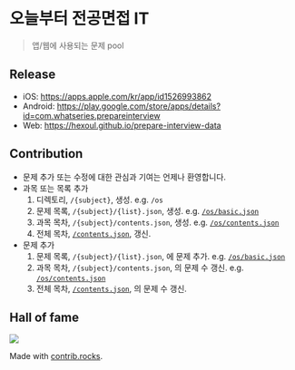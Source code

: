 # 오늘부터 전공면접 IT

> 앱/웹에 사용되는 문제 pool 

## Release

- iOS: https://apps.apple.com/kr/app/id1526993862
- Android: https://play.google.com/store/apps/details?id=com.whatseries.prepareinterview
- Web: https://hexoul.github.io/prepare-interview-data

## Contribution

- 문제 추가 또는 수정에 대한 관심과 기여는 언제나 환영합니다.
- 과목 또는 목록 추가
  1. 디렉토리, `/{subject}`, 생성. e.g. `/os`
  2. 문제 목록, `/{subject}/{list}.json`, 생성. e.g. [`/os/basic.json`](https://github.com/hexoul/prepare-interview-data/blob/master/os/basics.json)
  3. 과목 목차, `/{subject}/contents.json`, 생성. e.g. [`/os/contents.json`](https://github.com/hexoul/prepare-interview-data/blob/master/os/contents.json) 
  4. 전체 목차, [`/contents.json`](https://github.com/hexoul/prepare-interview-data/blob/master/contents.json), 갱신.
- 문제 추가
  1. 문제 목록, `/{subject}/{list}.json`, 에 문제 추가. e.g. [`/os/basic.json`](https://github.com/hexoul/prepare-interview-data/blob/master/os/basics.json)
  2. 과목 목차, `/{subject}/contents.json`, 의 문제 수 갱신. e.g. [`/os/contents.json`](https://github.com/hexoul/prepare-interview-data/blob/master/os/contents.json) 
  3. 전체 목차, [`/contents.json`](https://github.com/hexoul/prepare-interview-data/blob/master/contents.json), 의 문제 수 갱신.  

## Hall of fame

<a href="https://github.com/hexoul/prepare-interview-data/graphs/contributors">
  <img src="https://contrib.rocks/image?repo=hexoul/prepare-interview-data" />
</a>

Made with [contrib.rocks](https://contrib.rocks).
